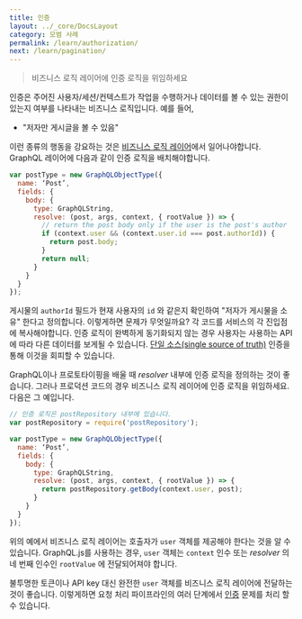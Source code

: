 ```yaml
---
title: 인증
layout: ../_core/DocsLayout
category: 모범 사례
permalink: /learn/authorization/
next: /learn/pagination/
---
```


> 비즈니스 로직 레이어에 인증 로직을 위임하세요

인증은 주어진 사용자/세션/컨텍스트가 작업을 수행하거나 데이터를 볼 수 있는 권한이 있는지 여부를 나타내는 비즈니스 로직입니다. 예를 들어,

* "저자만 게시글을 볼 수 있음"

이런 종류의 행동을 강요하는 것은 [비즈니스 로직 레이어](/learn/thinking-in-graphs/#business-logic-layer)에서 일어나야합니다. GraphQL 레이어에 다음과 같이 인증 로직을 배치해야합니다.

```javascript
var postType = new GraphQLObjectType({
  name: ‘Post’,
  fields: {
    body: {
      type: GraphQLString,
      resolve: (post, args, context, { rootValue }) => {
        // return the post body only if the user is the post's author
        if (context.user && (context.user.id === post.authorId)) {
          return post.body;
        }
        return null;
      }
    }
  }
});
```

게시물의 `authorId` 필드가 현재 사용자의 `id` 와 같은지 확인하여 "저자가 게시물을 소유" 한다고 정의합니다. 이렇게하면 문제가 무엇일까요? 각 코드를 서비스의 각 진입점에 복사해야합니다. 인증 로직이 완벽하게 동기화되지 않는 경우 사용자는 사용하는 API에 따라 다른 데이터를 보게될 수 있습니다. [단일 소스(single source of truth)](/learn/thinking-in-graphs/#business-logic-layer) 인증을 통해 이것을 회피할 수 있습니다.

GraphQL이나 프로토타이핑을 배울 때 *resolver* 내부에 인증 로직을 정의하는 것이 좋습니다. 그러나 프로덕션 코드의 경우 비즈니스 로직 레이어에 인증 로직을 위임하세요. 다음은 그 예입니다.

```javascript
// 인증 로직은 postRepository 내부에 있습니다.
var postRepository = require('postRepository');

var postType = new GraphQLObjectType({
  name: ‘Post’,
  fields: {
    body: {
      type: GraphQLString,
      resolve: (post, args, context, { rootValue }) => {
        return postRepository.getBody(context.user, post);
      }
    }
  }
});
```

위의 예에서 비즈니스 로직 레이어는 호출자가 `user` 객체를 제공해야 한다는 것을 알 수 있습니다. GraphQL.js를 사용하는 경우, `user` 객체는 `context` 인수 또는 *resolver* 의 네 번째 인수인 `rootValue` 에 전달되어져야 합니다.

불투명한 토큰이나 API key 대신 완전한 `user` 객체를 비즈니스 로직 레이어에 전달하는 것이 좋습니다. 이렇게하면 요청 처리 파이프라인의 여러 단계에서 [인증](/graphql-js/authentication-and-express-middleware/) 문제를 처리 할 수 ​​있습니다.
